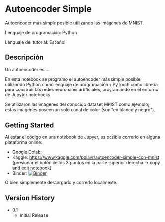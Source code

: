 # Autoencoder Simple

Autoencoder más simple posible utilizando las imágenes de MNIST.

Lenguaje de programación: Python

Lenguaje del tutorial: Español.

## Descripción
Un autoencoder es ...

En esta notebook se programo el autoencoder más simple posible utilizando Python como lenguaje de programación y PyTorch como librería para construir las redes neuronales artificiales, programando en el entorno de Jupyter notebooks. 

Se utilizaron las imagenes del conocido dataset MNIST como ejemplo; estas imagenes poseen un solo canal de color (son "en blanco y negro").

## Getting Started
Al estar el código en una notebook de Jupyer, es posible correrlo en alguna plataforma online:

* Google Colab: 
* Kaggle: https://www.kaggle.com/polavr/autoencoder-simple-con-mnist (presionar el botón de los 3 puntos en la parte superior derecha -> copy and edit notebook)
* Binder: [![Binder](https://mybinder.org/badge.svg)](http://mybinder.org/v2/gh/paula-rj/AutoencoderSimple/master)

O bien simplemente descargarlo y correrlo localmente.

## Version History

* 0.1
    * Initial Release

